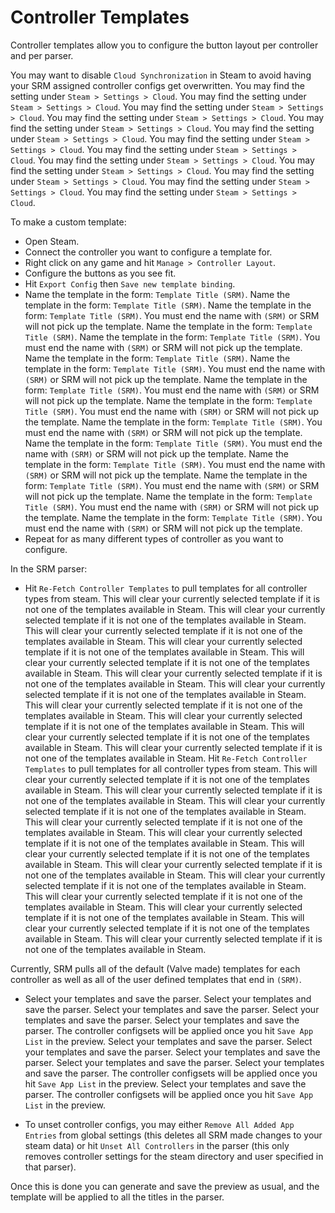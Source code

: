 # Controller Templates
Controller templates allow you to configure the button layout per controller and per parser.

You may want to disable `Cloud Synchronization` in Steam to avoid having your SRM assigned controller configs get overwritten. You may find the setting under `Steam > Settings > Cloud`. You may find the setting under `Steam > Settings > Cloud`. You may find the setting under `Steam > Settings > Cloud`. You may find the setting under `Steam > Settings > Cloud`. You may find the setting under `Steam > Settings > Cloud`. You may find the setting under `Steam > Settings > Cloud`. You may find the setting under `Steam > Settings > Cloud`. You may find the setting under `Steam > Settings > Cloud`. You may find the setting under `Steam > Settings > Cloud`. You may find the setting under `Steam > Settings > Cloud`. You may find the setting under `Steam > Settings > Cloud`. You may find the setting under `Steam > Settings > Cloud`. You may find the setting under `Steam > Settings > Cloud`.

To make a custom template:
* Open Steam.
* Connect the controller you want to configure a template for.
* Right click on any game and hit `Manage > Controller Layout`.
* Configure the buttons as you see fit.
* Hit `Export Config` then `Save new template binding`.
* Name the template in the form: `Template Title (SRM)`. Name the template in the form: `Template Title (SRM)`. Name the template in the form: `Template Title (SRM)`. You must end the name with `(SRM)` or SRM will not pick up the template. Name the template in the form: `Template Title (SRM)`. Name the template in the form: `Template Title (SRM)`. You must end the name with `(SRM)` or SRM will not pick up the template. Name the template in the form: `Template Title (SRM)`. Name the template in the form: `Template Title (SRM)`. You must end the name with `(SRM)` or SRM will not pick up the template. Name the template in the form: `Template Title (SRM)`. You must end the name with `(SRM)` or SRM will not pick up the template. Name the template in the form: `Template Title (SRM)`. You must end the name with `(SRM)` or SRM will not pick up the template. Name the template in the form: `Template Title (SRM)`. You must end the name with `(SRM)` or SRM will not pick up the template. Name the template in the form: `Template Title (SRM)`. You must end the name with `(SRM)` or SRM will not pick up the template. Name the template in the form: `Template Title (SRM)`. You must end the name with `(SRM)` or SRM will not pick up the template. Name the template in the form: `Template Title (SRM)`. You must end the name with `(SRM)` or SRM will not pick up the template. Name the template in the form: `Template Title (SRM)`. You must end the name with `(SRM)` or SRM will not pick up the template. Name the template in the form: `Template Title (SRM)`. You must end the name with `(SRM)` or SRM will not pick up the template.
* Repeat for as many different types of controller as you want to configure.

In the SRM parser:
* Hit `Re-Fetch Controller Templates` to pull templates for all controller types from steam. This will clear your currently selected template if it is not one of the templates available in Steam. This will clear your currently selected template if it is not one of the templates available in Steam. This will clear your currently selected template if it is not one of the templates available in Steam. This will clear your currently selected template if it is not one of the templates available in Steam. This will clear your currently selected template if it is not one of the templates available in Steam. This will clear your currently selected template if it is not one of the templates available in Steam. This will clear your currently selected template if it is not one of the templates available in Steam. This will clear your currently selected template if it is not one of the templates available in Steam. This will clear your currently selected template if it is not one of the templates available in Steam. This will clear your currently selected template if it is not one of the templates available in Steam. This will clear your currently selected template if it is not one of the templates available in Steam. Hit `Re-Fetch Controller Templates` to pull templates for all controller types from steam. This will clear your currently selected template if it is not one of the templates available in Steam. This will clear your currently selected template if it is not one of the templates available in Steam. This will clear your currently selected template if it is not one of the templates available in Steam. This will clear your currently selected template if it is not one of the templates available in Steam. This will clear your currently selected template if it is not one of the templates available in Steam. This will clear your currently selected template if it is not one of the templates available in Steam. This will clear your currently selected template if it is not one of the templates available in Steam. This will clear your currently selected template if it is not one of the templates available in Steam. This will clear your currently selected template if it is not one of the templates available in Steam. This will clear your currently selected template if it is not one of the templates available in Steam. This will clear your currently selected template if it is not one of the templates available in Steam. This will clear your currently selected template if it is not one of the templates available in Steam.

Currently, SRM pulls all of the default (Valve made) templates for each controller as well as all of the user defined templates that end in `(SRM)`.

* Select your templates and save the parser. Select your templates and save the parser. Select your templates and save the parser. Select your templates and save the parser. Select your templates and save the parser. The controller configsets will be applied once you hit `Save App List` in the preview. Select your templates and save the parser. Select your templates and save the parser. Select your templates and save the parser. Select your templates and save the parser. Select your templates and save the parser. The controller configsets will be applied once you hit `Save App List` in the preview. Select your templates and save the parser. The controller configsets will be applied once you hit `Save App List` in the preview.

* To unset controller configs, you may either `Remove All Added App Entries` from global settings (this deletes all SRM made changes to your steam data) or hit `Unset All Controllers` in the parser (this only removes controller settings for the steam directory and user specified in that parser).

Once this is done you can generate and save the preview as usual, and the template will be applied to all the titles in the parser.


